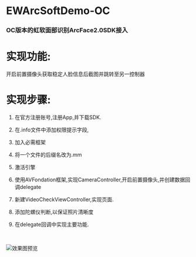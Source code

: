 # EWArcSoftDemo-OC
<h3>OC版本的虹软面部识别ArcFace2.0SDK接入</h3>

# 实现功能:

开启前置摄像头获取稳定人脸信息后截图并跳转至另一控制器

# 实现步骤:

1. 在官方注册账号,注册App,并下载SDK.

2. 在.info文件中添加权限提示字段,

3. 加入必需框架

4. 将一个文件的后缀名改为.mm

5. 激活引擎

6. 使用AVFondation框架,实现CameraController,开启前置摄像头,并创建数据回调delegate

7. 新建VideoCheckViewController,实现页面.

8. 添加陀螺仪判断,以保证照片清晰度

9. 在delegate回调中实现主要功能.


<br>

![效果图预览](https://github.com/WangLiquan/EWArcSoftDemo/raw/master/images/demonstration.gif)

